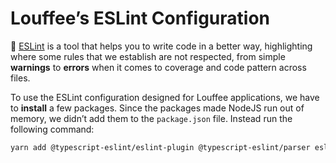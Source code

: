 # Louffee’s ESLint Configuration

🧱 [ESLint](https://eslint.org) is a tool that helps you to write code in a better way, highlighting where some rules that we establish are not respected, from simple **warnings** to **errors** when it comes to coverage and code pattern across files.

To use the ESLint configuration designed for Louffee applications, we have to **install** a few packages. Since the packages made NodeJS run out of memory, we didn’t add them to the `package.json` file. Instead run the following command:

```bash
yarn add @typescript-eslint/eslint-plugin @typescript-eslint/parser eslint eslint-plugin-import eslint-plugin-jest eslint-plugin-prettier eslint-plugin-promise eslint-plugin-react eslint-plugin-react-hooks eslint-plugin-react-native eslint-plugin-storybook -D
```